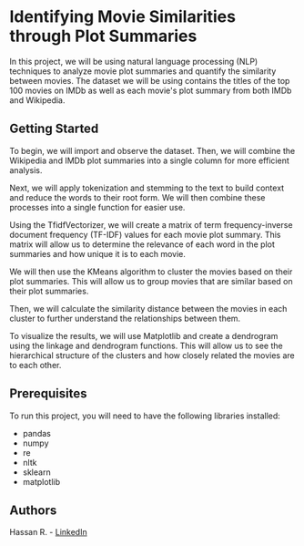 # Identifying Movie Similarities through Plot Summaries
In this project, we will be using natural language processing (NLP) techniques to analyze movie plot summaries and quantify the similarity between movies. The dataset we will be using contains the titles of the top 100 movies on IMDb as well as each movie's plot summary from both IMDb and Wikipedia.

## Getting Started
To begin, we will import and observe the dataset. Then, we will combine the Wikipedia and IMDb plot summaries into a single column for more efficient analysis.

Next, we will apply tokenization and stemming to the text to build context and reduce the words to their root form. We will then combine these processes into a single function for easier use.

Using the TfidfVectorizer, we will create a matrix of term frequency-inverse document frequency (TF-IDF) values for each movie plot summary. This matrix will allow us to determine the relevance of each word in the plot summaries and how unique it is to each movie.

We will then use the KMeans algorithm to cluster the movies based on their plot summaries. This will allow us to group movies that are similar based on their plot summaries.

Then, we will calculate the similarity distance between the movies in each cluster to further understand the relationships between them.

To visualize the results, we will use Matplotlib and create a dendrogram using the linkage and dendrogram functions. This will allow us to see the hierarchical structure of the clusters and how closely related the movies are to each other.

## Prerequisites
To run this project, you will need to have the following libraries installed:

* pandas
* numpy
* re
* nltk
* sklearn
* matplotlib

## Authors
Hassan R. - [LinkedIn](https://www.linkedin.com/in/ihasanreza/)
